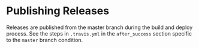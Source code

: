 # Publishing Releases

Releases are published from the master branch during the build
and deploy process. See the steps in ``.travis.yml`` in the
``after_success`` section specific to the ``master`` branch
condition.
